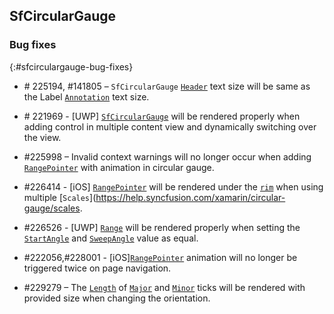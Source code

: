## SfCircularGauge

### Bug fixes
{:#sfcirculargauge-bug-fixes}

* \# 225194, #141805 – `SfCircularGauge` [`Header`](https://help.syncfusion.com/xamarin/circular-gauge/header) text size will be same as the Label [`Annotation`](https://help.syncfusion.com/xamarin/circular-gauge/annotations) text size.
* \# 221969 - [UWP] [`SfCircularGauge`](https://help.syncfusion.com/xamarin/circular-gauge/overview) will be rendered properly when adding control in multiple content view and dynamically switching over the view.
* \#225998 – Invalid context warnings will no longer occur when adding [`RangePointer`](https://help.syncfusion.com/xamarin/circular-gauge/pointers#range-pointer) with animation in circular gauge.
* \#226414 - [iOS] [`RangePointer`](https://help.syncfusion.com/xamarin/circular-gauge/pointers#range-pointer) will be rendered under the [`rim`](https://help.syncfusion.com/xamarin/circular-gauge/rim) when using multiple [`Scales`](https://help.syncfusion.com/xamarin/circular-gauge/scales.
* \#226526 - [UWP] [`Range`](https://help.syncfusion.com/xamarin/circular-gauge/ranges) will be rendered properly when setting the [`StartAngle`](https://help.syncfusion.com/xamarin/circular-gauge/pointers#range-pointer) and [`SweepAngle`](https://help.syncfusion.com/xamarin/circular-gauge/pointers#range-pointer) value as equal.
* \#222056,\#228001 - [iOS][`RangePointer`](https://help.syncfusion.com/xamarin/circular-gauge/pointers#range-pointer) animation will no longer be triggered twice on page navigation. 

* \#229279 – The [`Length`](https://help.syncfusion.com/cr/cref_files/xamarin/Syncfusion.SfGauge.XForms~Syncfusion.SfGauge.XForms.TickSettings~Length.html) of [`Major`](https://help.syncfusion.com/xamarin/circular-gauge/tick-setting#customize-major-ticks-for-scale) and [`Minor`](https://help.syncfusion.com/xamarin/circular-gauge/tick-setting#customize-minor-ticks-for-scale) ticks will be rendered with provided size when changing the orientation.